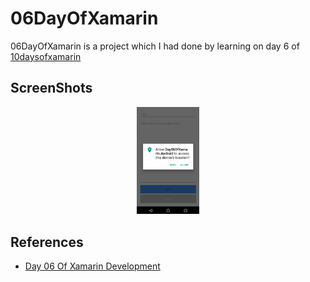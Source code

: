 # 06DayOfXamarin
06DayOfXamarin is a  project which I had done by learning on day 6 of  [10daysofxamarin](https://10daysofxamarin.blog)


## ScreenShots 

<p align="center">
<img src="https://github.com/shankarmadeshvaran/10DaysOfXamarin/blob/master/Day06OfXamarin/ScreenShots/Screen1.png" width="20%" height="25%"/>
</p>


## References
- [Day 06 Of Xamarin Development](https://10daysofxamarin.blog/2019/03/07/day-6/)
